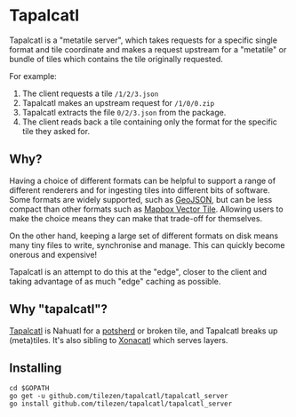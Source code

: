 Tapalcatl
=========

Tapalcatl is a "metatile server", which takes requests for a specific single format and tile coordinate and makes a request upstream for a "metatile" or bundle of tiles which contains the tile originally requested.

For example:

1. The client requests a tile `/1/2/3.json`
2. Tapalcatl makes an upstream request for `/1/0/0.zip`
3. Tapalcatl extracts the file `0/2/3.json` from the package.
4. The client reads back a tile containing only the format for the specific tile they asked for.

Why?
----

Having a choice of different formats can be helpful to support a range of different renderers and for ingesting tiles into different bits of software. Some formats are widely supported, such as [GeoJSON](http://geojson.org/), but can be less compact than other formats such as [Mapbox Vector Tile](https://github.com/mapbox/vector-tile-spec). Allowing users to make the choice means they can make that trade-off for themselves.

On the other hand, keeping a large set of different formats on disk means many tiny files to write, synchronise and manage. This can quickly become onerous and expensive!

Tapalcatl is an attempt to do this at the "edge", closer to the client and taking advantage of as much "edge" caching as possible.

Why "tapalcatl"?
---------------

[Tapalcatl](https://en.wiktionary.org/wiki/tapalcatl) is Nahuatl for a [potsherd](https://en.wiktionary.org/wiki/potsherd) or broken tile, and Tapalcatl breaks up (meta)tiles. It's also sibling to [Xonacatl](https://github.com/tilezen/xonacatl) which serves layers.

Installing
----------

```
cd $GOPATH
go get -u github.com/tilezen/tapalcatl/tapalcatl_server
go install github.com/tilezen/tapalcatl/tapalcatl_server
```
